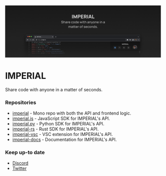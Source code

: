 ![image](./header.png)
# IMPERIAL
Share code with anyone in a matter of seconds.

### Repositories
- [imperial](https://github.com/imperialbin/imperial) - Mono repo with both the API and frontend logic.
- [imperial.js](https://github.com/imperialbin/imperial.js) - JavaScript SDK for IMPERIAL's API.
- [imperial.py](https://github.com/imperialbin/imperial.py) - Python SDK for IMPERIAL's API.
- [imperial-rs](https://github.com/imperialbin/imperial-rs) - Rust SDK for IMPERIAL's API.
- [imperial-vsc](https://github.com/imperialbin/imperial-vsc) - VSC extension for IMPERIAL's API.
- [imperial-docs](https://github.com/imperialbin/imperial-docs) - Documentation for IMPERIAL's API.

### Keep up-to date
- [Discord](https://discord.gg/cTm85eW49D)
- [Twitter](https://twitter.com/imperialbin)
